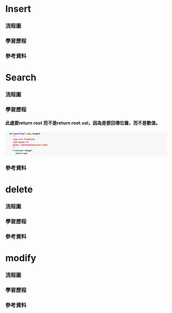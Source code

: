 # Insert
### 流程圖
### 學習歷程
### 參考資料
# Search
### 流程圖
### 學習歷程
#### 此處要return root 而不是return root.val，因為是要回傳位置，而不是數值。
![](/image/螢幕截圖%202019-11-22%2002.43.56.png)
### 參考資料
# delete
### 流程圖
### 學習歷程
### 參考資料
# modify
### 流程圖
### 學習歷程
### 參考資料
